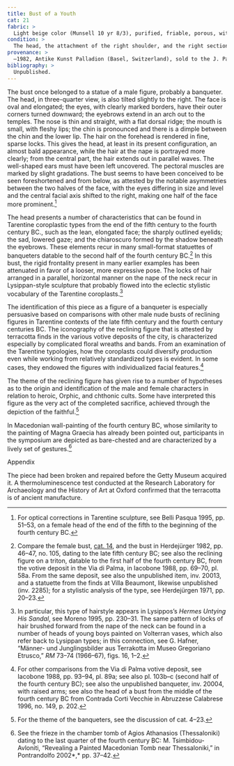```yaml
---
title: Bust of a Youth
cat: 21
fabric: >
  Light beige color (Munsell 10 yr 8/3), purified, friable, porous, with occasional reflective particles. Extensive traces of polychromy on a layer of white slip: red (hair), pink (flesh).
condition: >
  The head, the attachment of the right shoulder, and the right section of the bust are preserved; a number of gaps can be noted on the nape of the neck and the top of the head. The surface appears to be worn and it is covered with a layer of incrustation. Some of the torso’s sections were repaired and the outside joins were inpainted to mask the joins; this inpainting may explain the unusual surface quality and color in these areas.
provenance: >
  –1982, Antike Kunst Palladion (Basel, Switzerland), sold to the J. Paul Getty Museum, 1982.
bibliography: >
  Unpublished.
---
```

The bust once belonged to a statue of a male figure, probably a
banqueter. The head, in three-quarter view, is also tilted slightly to
the right. The face is oval and elongated; the eyes, with clearly marked
borders, have their outer corners turned downward; the eyebrows extend
in an arch out to the temples. The nose is thin and straight, with a
flat dorsal ridge; the mouth is small, with fleshy lips; the chin is
pronounced and there is a dimple between the chin and the lower lip. The
hair on the forehead is rendered in fine, sparse locks. This gives the
head, at least in its present configuration, an almost bald appearance,
while the hair at the nape is portrayed more clearly; from the central
part, the hair extends out in parallel waves. The well-shaped ears must
have been left uncovered. The pectoral muscles are marked by slight
gradations. The bust seems to have been conceived to be seen
foreshortened and from below, as attested by the notable asymmetries
between the two halves of the face, with the eyes differing in size and
level and the central facial axis shifted to the right, making one half
of the face more prominent.[^1]

The head presents a number of characteristics that can be found in
Tarentine coroplastic types from the end of the fifth century to the
fourth century <span class="smcaps">BC.</span>, such
as the lean, elongated face; the sharply outlined eyelids; the sad,
lowered gaze; and the chiaroscuro formed by the shadow beneath the
eyebrows. These elements recur in many small-format statuettes of
banqueters datable to the second half of the fourth century <span
class="smcaps">BC.</span>[^2] In this bust, the rigid
frontality present in many earlier examples has been attenuated in favor
of a looser, more expressive pose. The locks of hair arranged in a
parallel, horizontal manner on the nape of the neck recur in
Lysippan-style sculpture that probably flowed into the eclectic
stylistic vocabulary of the Tarentine coroplasts.[^3]

The identification of this piece as a figure of a banqueter is
especially persuasive based on comparisons with other male nude busts of
reclining figures in Tarentine contexts of the late fifth century and
the fourth century centuries <span
class="smcaps">BC.</span> The iconography of the
reclining figure that is attested by terracotta finds in the various
votive deposits of the city, is characterized especially by complicated
floral wreaths and bands. From an examination of the Tarentine
typologies, how the coroplasts could diversify production even while
working from relatively standardized types is evident. In some cases,
they endowed the figures with individualized facial features.[^4]

The theme of the reclining figure has given rise to a number of
hypotheses as to the origin and identification of the male and female
characters in relation to heroic, Orphic, and chthonic cults. Some have
interpreted this figure as the very act of the completed sacrifice,
achieved through the depiction of the faithful.[^5]

In Macedonian wall-painting of the fourth century <span
class="smcaps">BC</span>, whose similarity to the
painting of Magna Graecia has already been pointed out, participants in
the symposium are depicted as bare-chested and are characterized by a
lively set of gestures.[^6]

Appendix

The piece had been broken and repaired before the Getty Museum acquired
it. A thermoluminescence test conducted at the Research Laboratory for
Archaeology and the History of Art at Oxford confirmed that the
terracotta is of ancient manufacture.

[^1]: For optical corrections in Tarentine sculpture, see <span
    class="smcaps">Belli Pasqua</span> 1995, pp.
    51–53, on a female head of the end of the fifth to the beginning of
    the fourth century <span class="smcaps">BC.</span>

[^2]: Compare the female bust, [cat. 14](14), and the bust in <span
    class="smcaps">Herdejürger</span> <span
    class="smcaps">1982</span>, pp. 46–47, no. 105,
    dating to the late fifth century <span
    class="smcaps">BC</span>; see also the reclining
    figure on a triton, datable to the first half of the fourth century
    <span class="smcaps">BC</span>, from the votive
    deposit in the Via di Palma, in <span
    class="smcaps">Iacobone</span> 1988, pp. 69–70,
    pl. 58a. From the same deposit, see also the unpublished item, inv.
    20013, and a statuette from the finds at Villa Beaumont, likewise
    unpublished (inv. 2285); for a stylistic analysis of the type, see
    <span class="smcaps">Herdejürgen</span> 1971, pp.
    20–23.

[^3]: In particular, this type of hairstyle appears in Lysippos’s
    *Hermes Untying His Sandal*, see <span
    class="smcaps">Moreno</span> 1995, pp. 230–31. The
    same pattern of locks of hair brushed forward from the nape of the
    neck can be found in a number of heads of young boys painted on
    Volterran vases, which also refer back to Lysippan types; in this
    connection, see G. Hafner, “Männer- und Junglingsbilder aus
    Terrakotta im Museo Gregoriano Etrusco,” *RM* 73–74 (1966–67), figs.
    16, 1–2.

[^4]: For other comparisons from the Via di Palma votive deposit<span
    class="smcaps">,</span> see <span
    class="smcaps">Iacobone</span> 1988, pp. 93–94,
    pl. 89a; see also pl. 103b–c (second half of the fourth century
    <span class="smcaps">BC</span>); see also the
    unpublished banqueter, inv. 20004, with raised arms; see also the
    head of a bust from the middle of the fourth century <span
    class="smcaps">BC</span> from Contrada Corti
    Vecchie in <span class="smcaps">Abruzzese
    Calabrese</span> 1996, no. 149, p. 202.

[^5]: For the theme of the banqueters, see the discussion of cat. 4–23.

[^6]: See the frieze in the chamber tomb of Agios Athanasios
    (Thessaloniki) dating to the last quarter of the fourth century
    <span class="smcaps">BC</span>: M.
    Tsimbidou-Avloniti, “Revealing a Painted Macedonian Tomb near
    Thessaloniki,” in <span
    class="smcaps">Pontrandolfo</span> 2002*,* pp.
    37–42.
